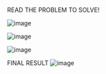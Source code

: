 READ THE PROBLEM TO SOLVE!

![image](https://github.com/MartinhoMCM/capstone-case-study/assets/20285732/1edff70f-9222-45b0-93cf-0e7d5f788a48)

![image](https://github.com/MartinhoMCM/capstone-case-study/assets/20285732/3e679d27-8ee9-40c5-96ad-4630de9cd7a5)

![image](https://github.com/MartinhoMCM/capstone-case-study/assets/20285732/3a38c2de-ade7-44b1-bf2f-3aa77d4836b2)

FINAL RESULT
![image](https://github.com/MartinhoMCM/capstone-case-study/assets/20285732/b57b9636-6326-4ecf-9e40-60875613824c)

